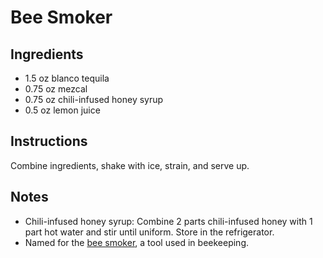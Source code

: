 # Bee Smoker 

## Ingredients

* 1.5 oz blanco tequila
* 0.75 oz mezcal 
* 0.75 oz chili-infused honey syrup
* 0.5 oz lemon juice

## Instructions

Combine ingredients, shake with ice, strain, and serve up. 

## Notes
* Chili-infused honey syrup: Combine 2 parts chili-infused honey with 1 part hot water and stir until uniform. Store in the refrigerator. 
* Named for the [bee smoker](https://en.wikipedia.org/wiki/Bee_smoker), a tool used in beekeeping. 
